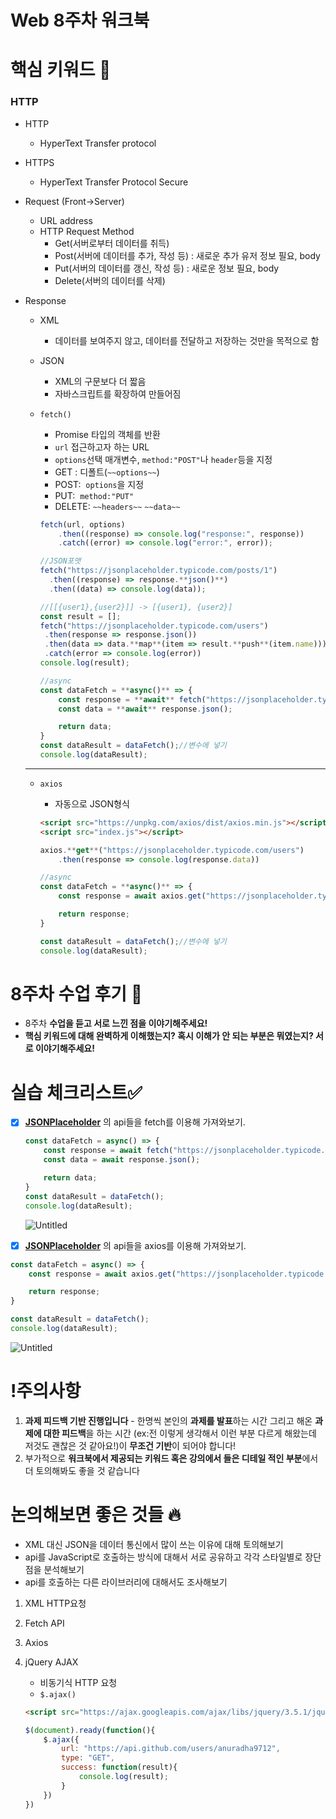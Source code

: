 # Web 8주차 워크북

# 핵심 키워드 🎯

### HTTP

- HTTP
    - HyperText Transfer protocol
- HTTPS
    - HyperText Transfer Protocol Secure
- Request (Front→Server)
    - URL address
    - HTTP Request Method
        - Get(서버로부터 데이터를 취득)
        - Post(서버에 데이터를 추가, 작성 등)
        : 새로운 추가 유저 정보 필요, body
        - Put(서버의 데이터를 갱신, 작성 등)
        : 새로운 정보 필요, body
        - Delete(서버의 데이터를 삭제)
- Response
    - XML
        - 데이터를 보여주지 않고, 데이터를 전달하고 저장하는 것만을 목적으로 함
    - JSON
        - XML의 구문보다 더 짧음
        - 자바스크립트를 확장하여 만들어짐
    - `fetch()`
        - Promise 타입의 객체를 반환
        - `url` 접근하고자 하는 URL
        - `options`선택 매개변수, `method:"POST"`나 `header`등을 지정
        - GET : 디폴트(`~~options~~`)
        - POST:  `options`을 지정
        - PUT:  `method:"PUT"`
        - DELETE: `~~headers~~` `~~data~~`
        
        ```jsx
        fetch(url, options)
        	.then((response) => console.log("response:", response))
        	.catch((error) => console.log("error:", error));
        
        //JSON포맷
        fetch("https://jsonplaceholder.typicode.com/posts/1")
          .then((response) => response.**json()**)
          .then((data) => console.log(data));
        
        //[[{user1},{user2}]] -> [{user1}, {user2}]
        const result = [];
        fetch("https://jsonplaceholder.typicode.com/users")
         .then(response => response.json())
         .then(data => data.**map**(item => result.**push**(item.name)))
         .catch(error => console.log(error))
        console.log(result);
        
        //async
        const dataFetch = **async()** => {
        	const response = **await** fetch("https://jsonplaceholder.typicode.com/users");
        	const data = **await** response.json();
        
        	return data;
        }
        const dataResult = dataFetch();//변수에 넣기
        console.log(dataResult);
        ```
        
    
    ---
    
    - `axios`
        - 자동으로 JSON형식
        
        ```html
        <script src="https://unpkg.com/axios/dist/axios.min.js"></script>
        <script src="index.js"></script>
        ```
        
        ```jsx
        axios.**get**("https://jsonplaceholder.typicode.com/users")
        	.then(response => console.log(response.data))
        
        //async
        const dataFetch = **async()** => {
        	const response = await axios.get("https://jsonplaceholder.typicode.com/users").data;
        
        	return response;
        }
        
        const dataResult = dataFetch();//변수에 넣기
        console.log(dataResult);
        ```
        

# 8주차 수업 후기 📢

- 8주차 **수업을 듣고 서로 느낀 점을 이야기해주세요!**
- **핵심 키워드에 대해 완벽하게 이해했는지? 혹시 이해가 안 되는 부분은 뭐였는지?
서로 이야기해주세요!**

# 실습 체크리스트✅

- [x]  **[JSONPlaceholder](https://jsonplaceholder.typicode.com/)** 의 api들을 fetch를 이용해 가져와보기.
    
    ```jsx
    const dataFetch = async() => {
    	const response = await fetch("https://jsonplaceholder.typicode.com/users");
    	const data = await response.json();
    
    	return data;
    }
    const dataResult = dataFetch();
    console.log(dataResult);
    ```
    
    ![Untitled](Web%208%E1%84%8C%E1%85%AE%E1%84%8E%E1%85%A1%20%E1%84%8B%E1%85%AF%E1%84%8F%E1%85%B3%E1%84%87%E1%85%AE%E1%86%A8%20c08615b7f1b040ea8c69dfdd761fd36c/Untitled.png)
    
- [x]  **[JSONPlaceholder](https://jsonplaceholder.typicode.com/)** 의 api들을 axios를 이용해 가져와보기.

```jsx
const dataFetch = async() => {
	const response = await axios.get("https://jsonplaceholder.typicode.com/users").data;

	return response;
}

const dataResult = dataFetch();
console.log(dataResult);
```

![Untitled](Web%208%E1%84%8C%E1%85%AE%E1%84%8E%E1%85%A1%20%E1%84%8B%E1%85%AF%E1%84%8F%E1%85%B3%E1%84%87%E1%85%AE%E1%86%A8%20c08615b7f1b040ea8c69dfdd761fd36c/Untitled%201.png)

# !주의사항

1. **과제 피드백 기반 진행입니다** - 한명씩 본인의 **과제를 발표**하는 시간 그리고 해온 **과제에 대한 피드백**을 하는 시간 (ex:전 이렇게 생각해서 이런 부분 다르게 해왔는데 저것도 괜찮은 것 같아요!)이 **무조건 기반**이 되어야 합니다!
2. 부가적으로 **워크북에서 제공되는 키워드 혹은 강의에서 들은 디테일 적인 부분**에서 더 토의해봐도 좋을 것 같습니다

# 논의해보면 좋은 것들 🔥

- XML 대신 JSON을 데이터 통신에서 많이 쓰는 이유에 대해 토의해보기
- api를 JavaScript로 호출하는 방식에 대해서 서로 공유하고 각각 스타일별로 장단점을 분석해보기
- api를 호출하는 다른 라이브러리에 대해서도 조사해보기
1. XML HTTP요청
2. Fetch API
3. Axios
4. jQuery AJAX
    - 비동기식 HTTP 요청
    - `$.ajax()`
    
    ```html
    <script src="https://ajax.googleapis.com/ajax/libs/jquery/3.5.1/jquery.min.js"></script>
    ```
    
    ```jsx
    $(document).ready(function(){
        $.ajax({
            url: "https://api.github.com/users/anuradha9712",
            type: "GET",
            success: function(result){
                console.log(result);
            }
        })
    })
    ```